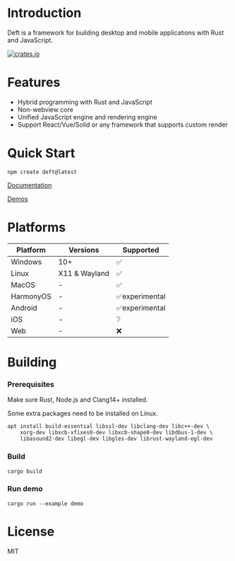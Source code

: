 # Introduction

Deft is a framework for building desktop and mobile applications with Rust and JavaScript.

[![crates.io](https://img.shields.io/crates/v/deft)](https://crates.io/crates/deft)


# Features

* Hybrid programming with Rust and JavaScript
* Non-webview core
* Unified JavaScript engine and rendering engine
* Support React/Vue/Solid or any framework that supports custom render

# Quick Start

```
npm create deft@latest
```

[Documentation](https://deft-ui.github.io/guides/what-is-deft/)

[Demos](https://deft-ui.github.io/demos/)

# Platforms

| Platform   | Versions      | Supported     |
|------------|---------------|---------------|
| Windows    | 10+           | ✅             |
| Linux      | X11 & Wayland | ✅             |
| MacOS      | -             | ✅             |
| HarmonyOS  | -             | ✅experimental |
| Android    | -             | ✅experimental |
| iOS        | -             | ❔             |
| Web        | -             | ❌             |

# Building

### Prerequisites

Make sure Rust, Node.js and Clang14+ installed.

Some extra packages need to be installed on Linux.

```
apt install build-essential libssl-dev libclang-dev libc++-dev \
    xorg-dev libxcb-xfixes0-dev libxcb-shape0-dev libdbus-1-dev \
    libasound2-dev libegl-dev libgles-dev librust-wayland-egl-dev
```

### Build

```
cargo build
```

### Run demo

```
cargo run --example demo
```

# License

MIT